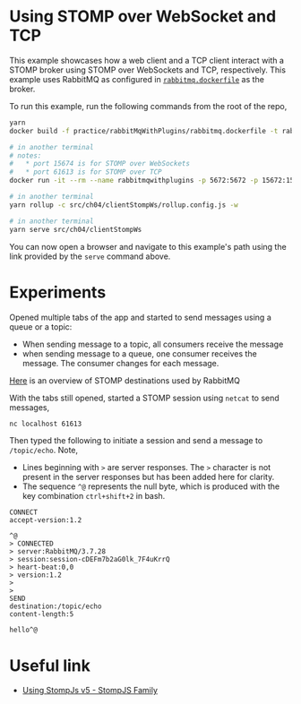 # Using STOMP over WebSocket and TCP

This example showcases how a web client and a TCP client interact with a STOMP broker using STOMP over WebSockets and TCP, respectively. This example uses RabbitMQ as configured in [`rabbitmq.dockerfile`](practice/rabbitMqWithPlugins/rabbitmq.dockerfile) as the broker.

To run this example, run the following commands from the root of the repo,

```bash
yarn
docker build -f practice/rabbitMqWithPlugins/rabbitmq.dockerfile -t rabbitmqwithplugins:1.0.0 .

# in another terminal
# notes:
#   * port 15674 is for STOMP over WebSockets
#   * port 61613 is for STOMP over TCP
docker run -it --rm --name rabbitmqwithplugins -p 5672:5672 -p 15672:15672 -p 15674:15674 -p 61613:61613 rabbitmqwithplugins:1.0.0

# in another terminal
yarn rollup -c src/ch04/clientStompWs/rollup.config.js -w

# in another terminal
yarn serve src/ch04/clientStompWs
```

You can now open a browser and navigate to this example's path using the link provided by the `serve` command above.

# Experiments

Opened multiple tabs of the app and started to send messages using a queue or a topic:

* When sending message to a topic, all consumers receive the message
* when sending message to a queue, one consumer receives the message. The consumer changes for each message.

[Here][1] is an overview of STOMP destinations used by RabbitMQ

With the tabs still opened, started a STOMP session using `netcat` to send messages,

```bash
nc localhost 61613
```

Then typed the following to initiate a session and send a message to `/topic/echo`. Note,
  * Lines beginning with `>` are server responses. The `>` character is not present in the server responses but has been added here for clarity.
  * The sequence `^@` represents the null byte, which is produced with the key combination `ctrl+shift+2` in bash.
```
CONNECT
accept-version:1.2

^@
> CONNECTED
> server:RabbitMQ/3.7.28
> session:session-cDEFm7b2aG0lk_7F4uKrrQ
> heart-beat:0,0
> version:1.2
>
>
SEND
destination:/topic/echo
content-length:5

hello^@

```

# Useful link

* [Using StompJs v5 - StompJS Family][2]

[1]: https://www.rabbitmq.com/stomp.html#d
[2]: https://stomp-js.github.io/guide/stompjs/using-stompjs-v5.html